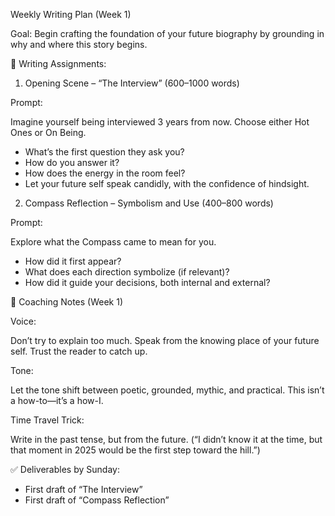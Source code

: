   

Weekly Writing Plan (Week 1)

Goal: Begin crafting the foundation of your future biography by grounding in why and where this story begins.

  

  

📝 Writing Assignments:

  

  

1. Opening Scene – “The Interview” (600–1000 words)

Prompt:

Imagine yourself being interviewed 3 years from now. Choose either Hot Ones or On Being.

  

- What’s the first question they ask you?
- How do you answer it?
- How does the energy in the room feel?
- Let your future self speak candidly, with the confidence of hindsight.

  

  

2. Compass Reflection – Symbolism and Use (400–800 words)

Prompt:

Explore what the Compass came to mean for you.

  

- How did it first appear?
- What does each direction symbolize (if relevant)?
- How did it guide your decisions, both internal and external?

  

  

  

  

  

🧠 Coaching Notes (Week 1)

  

  

Voice:

Don’t try to explain too much. Speak from the knowing place of your future self. Trust the reader to catch up.

  

Tone:

Let the tone shift between poetic, grounded, mythic, and practical. This isn’t a how-to—it’s a how-I.

  

Time Travel Trick:

Write in the past tense, but from the future. (“I didn’t know it at the time, but that moment in 2025 would be the first step toward the hill.”)

  

  

  

  

✅ Deliverables by Sunday:

  

  

- First draft of “The Interview”
- First draft of “Compass Reflection”